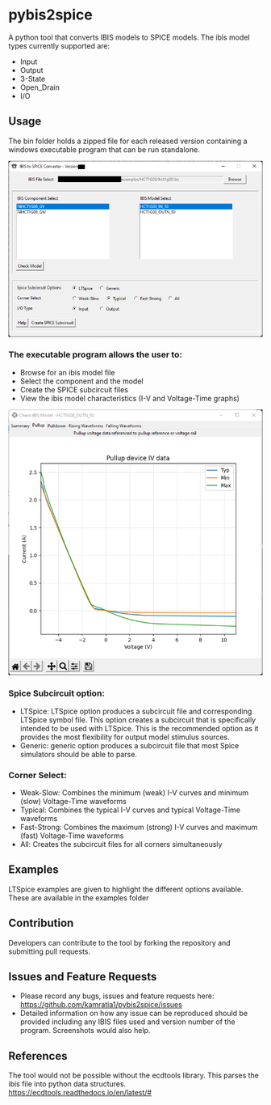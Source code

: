 # pybis2spice
A python tool that converts IBIS models to SPICE models. The ibis model types currently supported are: 
* Input
* Output
* 3-State
* Open_Drain
* I/O

## Usage
The bin folder holds a zipped file for each released version containing a windows executable program that can be run standalone.

![](/img/gui-window.png)

### The executable program allows the user to:
* Browse for an ibis model file
* Select the component and the model
* Create the SPICE subcircuit files
* View the ibis model characteristics (I-V and Voltage-Time graphs)

![](/img/gui-check-model.png)


### Spice Subcircuit option: 
* LTSpice: LTSpice option produces a subcircuit file and corresponding LTSpice symbol file. 
This option creates a subcircuit that is specifically intended to be used with LTSpice. 
This is the recommended option as it provides the most flexibility for output model stimulus sources. 
* Generic: generic option produces a subcircuit file that most Spice simulators should be able to parse.

### Corner Select: 
* Weak-Slow: Combines the minimum (weak) I-V curves and minimum (slow) Voltage-Time waveforms   
* Typical: Combines the typical I-V curves and typical Voltage-Time waveforms
* Fast-Strong: Combines the maximum (strong) I-V curves and maximum (fast) Voltage-Time waveforms
* All: Creates the subcircuit files for all corners simultaneously

## Examples
LTSpice examples are given to highlight the different options available. 
These are available in the examples folder

## Contribution
Developers can contribute to the tool by forking the repository and submitting pull requests.

## Issues and Feature Requests
* Please record any bugs, issues and feature requests here: https://github.com/kamratia1/pybis2spice/issues
* Detailed information on how any issue can be reproduced should be provided including any IBIS files used and version number of the program. Screenshots would also help.


## References
The tool would not be possible without the ecdtools library. This parses the ibis file into python data structures.
https://ecdtools.readthedocs.io/en/latest/#

